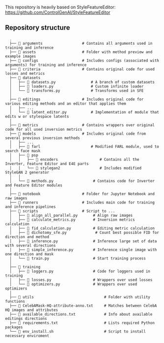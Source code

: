 
This repository is heavily based on StyleFeatureEditor: https://github.com/ControlGenAI/StyleFeatureEditor


## Repository structure

      .
      ├── 📂 arguments                  # Contains all arguments used in training and inference
      ├── 📂 assets                     # Folder with method preview and example images
      ├── 📂 configs                    # Includes configs (associated with arguments) for training and inference
      ├── 📂 criteria                   # Contains original code for used losses and metrics
      ├── 📂 datasets                   
      │   ├── 📄 datasets.py                # A branch of custom datasets 
      │   ├── 📄 loaders.py                 # Custom infinite loader
      │   └── 📄 transforms.py              # Transforms used in SFE
      │
      ├── 📂 editings                   # Includes original code for various editing methods and an editor that applies them
      │   ├── ...
      │   └── 📄 latent_editor.py           # Implementation of module that edits w or stylespace latents 
      │
      ├── 📂 metrics                    # Contains wrappers over original code for all used inversion metrics
      ├── 📂 models                     # Includes original code from several previous inversion methods 
      │   ├── ...
      │   ├── 📂 farl                       # Modified FARL module, used to search face mask
      │   ├── 📂 psp
      │   │   ├── 📂 encoders                   # Contains all the Inverter, Feature Editor and E4E parts
      │   │   └── 📂 stylegan2                  # Includes modified StyleGAN 2 generator 
      │   │ 
      │   └── 📄 methods.py                  # Contains code for Inverter and Feature Editor modules
      │   
      ├── 📂 notebook                   # Folder for Jupyter Notebook and raw images
      ├── 📂 runners                    # Includes main code for training and inference pipelines
      ├── 📂 scripts                    # Script to ...
      │   ├── 📄 align_all_parallel.py       # Align raw images 
      │   ├── 📄 calculate_metrics.py        # Inversion metrics calculation
      │   ├── 📄 fid_calculation.py          # Editing metric calculation
      │   ├── 📄 dichotomy_sfe.py             # Count best possible FID for direction and method
      │   ├── 📄 inference.py                # Inference large set of data with several directions
      │   ├── 📄 simple_inference.py         # Inference single image with one direction and mask
      │   └── 📄 train.py                    # Start training process 
      │   
      ├── 📂 training                   
      │   ├── 📄 loggers.py                  # Code for loggers used in training
      │   ├── 📄 losses.py                   # Wrappers over used losses  
      │   └── 📄 optimizers.py               # Wrappers over used optimizers 
      │   
      ├── 📂 utils                                # Folder with utility functions
      ├── 📜 CelebAMask-HQ-attribute-anno.txt     # Matches between CelebA HQ images and attributes
      ├── 📜 available_directions.txt             # Info about available editings directions
      ├── 📜 requirements.txt                     # Lists required Python packages
      └── 📜 env_install.sh                       # Script to install necessary enviroment

